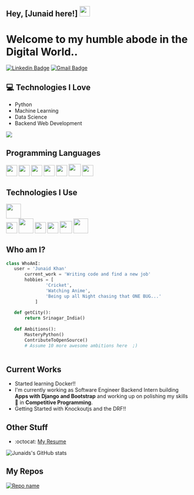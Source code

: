 ## Hey, [Junaid here!]  <img src="https://media.giphy.com/media/hvRJCLFzcasrR4ia7z/giphy.gif" width="28px" height="28px">

<h1>Welcome to my humble abode in the Digital World..</h1> 



[![Linkedin Badge](https://img.shields.io/badge/-JunaidKhan-blue?style=flat-square&logo=Linkedin&logoColor=white&link=https://www.linkedin.com/in/junaidkhan1749/)](https://www.linkedin.com/in/junaidkhan1749/) [![Gmail Badge](https://img.shields.io/badge/-mrjunaid444@gmail.com-c14438?style=flat-square&logo=Gmail&logoColor=white&link=mailto:mrjunaid444@gmail.com)](mailto:mrjunaid444@gmail.com) 




## :computer: Technologies I Love
* Python
* Machine Learning
* Data Science
* Backend Web Development


<img src = "https://github-readme-stats.vercel.app/api/top-langs/?username=JunaidKhan444&layout=compact">

## Programming Languages
  <img src = 'https://github.com/MarikIshtar007/MarikIshtar007/blob/master/images/python2.png' height='30'/>  <img src = 'https://github.com/MarikIshtar007/MarikIshtar007/blob/master/images/html.svg' width='30'/> <img src='https://github.com/MarikIshtar007/MarikIshtar007/blob/master/images/java.svg' width='30'/>  <img src = 'https://github.com/MarikIshtar007/MarikIshtar007/blob/master/images/css.svg' width='30'/> <img src = 'https://github.com/MarikIshtar007/MarikIshtar007/blob/master/images/js.svg' width='30'/> <img src = 'https://github.com/MarikIshtar007/MarikIshtar007/blob/master/images/bootstrap.svg' width='33'/> 
 <img src = 'https://github.com/MarikIshtar007/MarikIshtar007/blob/master/images/sql.svg' width='30'/> 
 
 ## Technologies I Use
 <code><img height="40" src="https://raw.githubusercontent.com/shinokada/shinokada/master/assets/vim.png"></code>  
 <img src = 'https://github.com/MarikIshtar007/MarikIshtar007/blob/master/images/pycharm.svg' width='30'/>   <img src = 'https://github.com/MarikIshtar007/MarikIshtar007/blob/master/images/django.svg' height='40'/> <img src = 'https://github.com/MarikIshtar007/MarikIshtar007/blob/master/images/flask.png' width='30'/> <img src = 'https://github.com/MarikIshtar007/MarikIshtar007/blob/master/images/git.svg' width='30'/> 
 <img src = 'https://github.com/MarikIshtar007/MarikIshtar007/blob/master/images/bootstrap.svg' width='33'/>
 <code><img height="40" src="https://raw.githubusercontent.com/shinokada/shinokada/master/assets/visual-studio-code.png"></code>
 
 ## Who am I?
 ```python
 class WhoAmI:
 	user = 'Junaid Khan'
		current_work = 'Writing code and find a new job'
		hobbies = [
				'Cricket',
				'Watching Anime',
				'Being up all Night chasing that ONE BUG...'
			]
	
	def getCity():
		return Srinagar_India()
	
	def Ambitions():
		MasteryPython()
		ContributeToOpenSource()
		# Assume 10 more awesome ambitions here  ;)
	
 ```
 
## Current Works
 * Started learning Docker!!
 * I'm currently working as Software Engineer Backend Intern building **Apps with Django and Bootstrap** and working up on polishing my skills 🌱 in **Competitive Programming**.
 * Getting Started with Knockoutjs and the DRF!!
 
## Other Stuff
  - :octocat: [My Resume](https://drive.google.com/file/d/1wADS8bVxjVMpZRoeJz5Enw0bWFvrH4jn/view?usp=sharing)


![Junaids's GitHub stats](https://github-readme-stats.vercel.app/api?username=JunaidKhan444)
  
## My Repos
 [![Repo name](https://github-readme-stats.vercel.app/api/pin/?username=JunaidKhan444&repo=ZoomDashBoard&show_owner=true)](https://github.com/JunaidKhan444/ZoomDashBoard)
